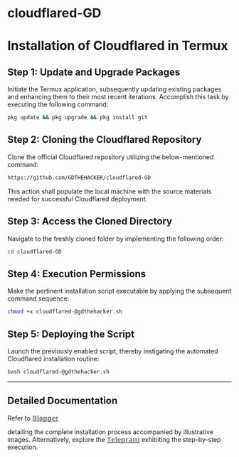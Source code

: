 # cloudflared-GD

Installation of Cloudflared in Termux  
==========================================================

Step 1: Update and Upgrade Packages
------------------------------------

Initiate the Termux application, subsequently updating existing packages and enhancing them to their most recent iterations. Accomplish this task by executing the following command:
```bash
pkg update && pkg upgrade && pkg install git
```

Step 2: Cloning the Cloudflared Repository
-----------------------------------------

Clone the official Cloudflared repository utilizing the below-mentioned command:
```bash
https://github.com/GDTHEHACKER/cloudflared-GD
```
This action shall populate the local machine with the source materials needed for successful Cloudflared deployment.

Step 3: Access the Cloned Directory
----------------------------------

Navigate to the freshly cloned folder by implementing the following order:
```bash
cd cloudflared-GD
```

Step 4: Execution Permissions
-----------------------------

Make the pertinent installation script executable by applying the subsequent command sequence:
```bash
chmod +x cloudflared-@gdthehacker.sh
```

Step 5: Deploying the Script
----------------------------

Launch the previously enabled script, thereby instigating the automated Cloudflared installation routine:
```bash
bash cloudflared-@gdthehacker.sh
```
----------------------------------------
Detailed Documentation 
----------------------------------------

Refer to [𝔹𝕝𝕠𝕘𝕘𝕖𝕣](https://asura-the-hacker.blogspot.com/2025/01/cloudflared-installation.html) 


detailing the complete installation process accompanied by illustrative images. Alternatively,
explore the [𝕋𝕖𝕝𝕖𝕘𝕣𝕒𝕞](https://t.me/GD_HACKER) exhibiting the step-by-step execution.
